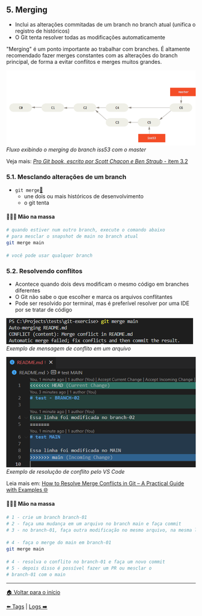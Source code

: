 ## 5. Merging

- Inclui as alterações commitadas de um branch no branch atual (unifica o registro de históricos)
- O Git tenta resolver todas as modificações automaticamente

"Merging" é um ponto importante ao trabalhar com branches. É altamente recomendado fazer merges constantes com as alterações do branch principal, de forma a evitar conflitos e merges muitos grandes.

![Mesclando branches](./../assets/images/git-commands-05-0.png)<br/>
_Fluxo exibindo o merging do branch iss53 com o master_

Veja mais: [_Pro Git book, escrito por Scott Chacon e Ben Straub_ - item 3.2](https://git-scm.com/book/pt-br/v2/Branches-no-Git-O-b%C3%A1sico-de-Ramifica%C3%A7%C3%A3o-Branch-e-Mesclagem-Merge)

### 5.1. Mesclando alterações de um branch

- `git merge`[🔗](https://git-scm.com/docs/git-merge/pt_BR)
  - une dois ou mais históricos de desenvolvimento
  - o git tenta

#### 👨🏽‍💻 Mão na massa

```bash
# quando estiver num outro branch, execute o comando abaixo
# para mesclar o snapshot de main no branch atual
git merge main

# você pode usar qualquer branch
```

### 5.2. Resolvendo conflitos

- Acontece quando dois devs modificam o mesmo código em branches diferentes
- O Git não sabe o que escolher e marca os arquivos conflitantes
- Pode ser resolvido por terminal, mas é preferível resolver por uma IDE por se tratar de código

![Exemplo de mensagem de conflito em um arquivo](./../assets/images/git-commands-05-1.png)<br/>
_Exemplo de mensagem de conflito em um arquivo_

![Exemplo de resolução de conflito pelo VS Code](./../assets/images/git-commands-05-2.png)<br/>
_Exemplo de resolução de conflito pelo VS Code_

Leia mais em: [How to Resolve Merge Conflicts in Git – A Practical Guide with Examples 🌐](https://www.freecodecamp.org/news/resolve-merge-conflicts-in-git-a-practical-guide/)

#### 👩🏿‍💻 Mão na massa

```bash
# 1 - crie um branch branch-01
# 2 - faça uma mudança em um arquivo no branch main e faça commit
# 3 - no branch-01, faça outra modificação no mesmo arquivo, na mesma linha

# 4 - faça o merge do main em branch-01
git merge main

# 4 - resolva o conflito no branch-01 e faça um novo commit
# 5 - depois disso é possível fazer um PR ou mesclar o
# branch-01 com o main
```

---

[🏠 Voltar para o início](./../README.md)

[⬅️ Tags](./git-commands-04.md) | [Logs ➡️](./git-commands-06.md)
